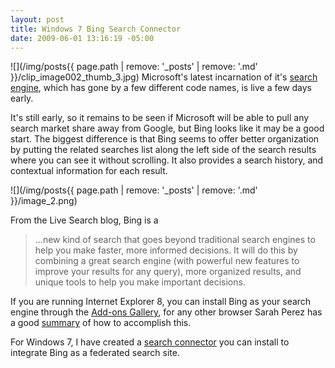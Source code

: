```yaml
---
layout: post
title: Windows 7 Bing Search Connector
date: 2009-06-01 13:16:19 -05:00
---
```


![](/img/posts{{ page.path | remove: '_posts' | remove: '.md' }}/clip_image002_thumb_3.jpg)
Microsoft's latest incarnation of it's [search engine](http://www.bing.com), which has gone by a few different code names, is live a few days early.

It's still early, so it remains to be seen if Microsoft will be able to pull any search market share away from Google, but Bing looks like it may be a good start. The biggest difference is that Bing seems to offer better organization by putting the related searches list along the left side of the search results where you can see it without scrolling. It also provides a search history, and contextual information for each result.

![](/img/posts{{ page.path | remove: '_posts' | remove: '.md' }}/image_2.png) 

From the Live Search blog, Bing is a

> ...new kind of search that goes beyond traditional search engines to help you make faster, more informed decisions. It will do this by combining a great search engine (with powerful new features to improve your results for any query), more organized results, and unique tools to help you make important decisions.

If you are running Internet Explorer 8, you can install Bing as your search engine through the [Add-ons Gallery](http://www.ieaddons.com/in/details/searchhelpers/Bing_Search/), for any other browser Sarah Perez has a good [summary](http://www.readwriteweb.com/archives/how_to_make_bing_your_default_search_engine.php) of how to accomplish this.

For Windows 7, I have created a [search connector](http://cid-93d618d639ec9651.skydrive.live.com/self.aspx/Public/Search%20Connectors/Bing.osdx) you can install to integrate Bing as a federated search site.
